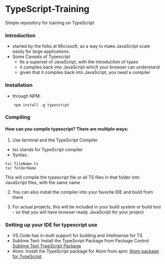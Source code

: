 # TypeScript-Training
Simple repository for training on TypeScript

### Introduction
- started by the folks at Microsoft, as a way to make JavaScript scale easily for large applications.
- Some Caveats of Typescript
	- Its a superset of JavaScript, with the introduction of types
	- it compiles back into JavaScript which your browser can understand
	- given that it compiles back into JavaScript, you need a compiler

### Installation
- through NPM: 
```
	npm install -g typescript
```
	
### Compiling	
#### How can you compile typescript? There are multiple ways:
1. Use terminal and the TypeScript Compiler
 - tsc stands for TypeScript compiler
 - Syntax:
```
tsc fileName.ts
tsc folderName
``` 
This will compile the typescript file or all TS files in that folder into JavaScript files, with the same name

2. You can also install the compiler into your favorite IDE and build from there

3. For actual projects, this will be included in your build system or build tool - so that you will have browser ready JavaScript for your project 

###	Setting up your IDE for typescript use
- VS Code has in-built support for building and intellisense for TS
- Sublime Text: Install the TypeScript Package from Package Control [Sublime Text TypeScript Package](https://github.com/Microsoft/TypeScript-Sublime-Plugin)
- Atom: Install the TypeScript package for Atom from apm: [Atom package for TypeScript](https://atom.io/packages/atom-typescript)
 

